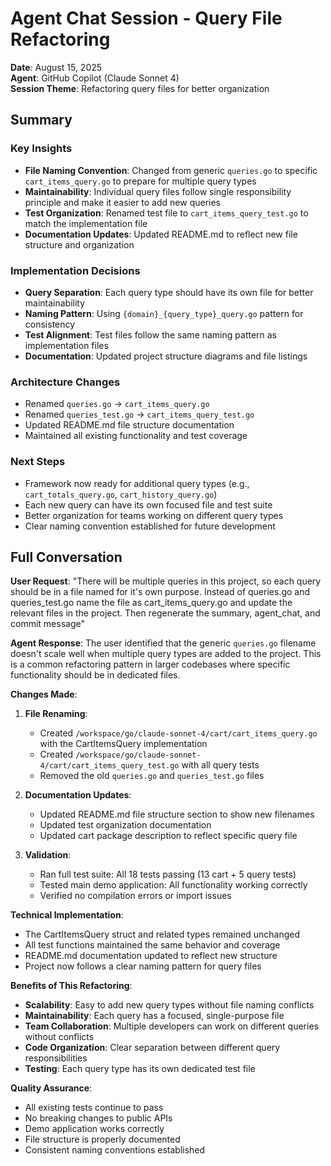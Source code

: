 # Agent Chat Session - Query File Refactoring
**Date**: August 15, 2025  
**Agent**: GitHub Copilot (Claude Sonnet 4)  
**Session Theme**: Refactoring query files for better organization

## Summary

### Key Insights
- **File Naming Convention**: Changed from generic `queries.go` to specific `cart_items_query.go` to prepare for multiple query types
- **Maintainability**: Individual query files follow single responsibility principle and make it easier to add new queries
- **Test Organization**: Renamed test file to `cart_items_query_test.go` to match the implementation file
- **Documentation Updates**: Updated README.md to reflect new file structure and organization

### Implementation Decisions
- **Query Separation**: Each query type should have its own file for better maintainability
- **Naming Pattern**: Using `{domain}_{query_type}_query.go` pattern for consistency
- **Test Alignment**: Test files follow the same naming pattern as implementation files
- **Documentation**: Updated project structure diagrams and file listings

### Architecture Changes
- Renamed `queries.go` → `cart_items_query.go`
- Renamed `queries_test.go` → `cart_items_query_test.go`
- Updated README.md file structure documentation
- Maintained all existing functionality and test coverage

### Next Steps
- Framework now ready for additional query types (e.g., `cart_totals_query.go`, `cart_history_query.go`)
- Each new query can have its own focused file and test suite
- Better organization for teams working on different query types
- Clear naming convention established for future development

## Full Conversation

**User Request**: "There will be multiple queries in this project, so each query should be in a file named for it's own purpose. Instead of queries.go and queries_test.go name the file as cart_items_query.go and update the relevant files in the project. Then regenerate the summary, agent_chat, and commit message"

**Agent Response**: The user identified that the generic `queries.go` filename doesn't scale well when multiple query types are added to the project. This is a common refactoring pattern in larger codebases where specific functionality should be in dedicated files.

**Changes Made**:
1. **File Renaming**: 
   - Created `/workspace/go/claude-sonnet-4/cart/cart_items_query.go` with the CartItemsQuery implementation
   - Created `/workspace/go/claude-sonnet-4/cart/cart_items_query_test.go` with all query tests
   - Removed the old `queries.go` and `queries_test.go` files

2. **Documentation Updates**:
   - Updated README.md file structure section to show new filenames
   - Updated test organization documentation
   - Updated cart package description to reflect specific query file

3. **Validation**:
   - Ran full test suite: All 18 tests passing (13 cart + 5 query tests)
   - Tested main demo application: All functionality working correctly
   - Verified no compilation errors or import issues

**Technical Implementation**:
- The CartItemsQuery struct and related types remained unchanged
- All test functions maintained the same behavior and coverage
- README.md documentation updated to reflect new structure
- Project now follows a clear naming pattern for query files

**Benefits of This Refactoring**:
- **Scalability**: Easy to add new query types without file naming conflicts
- **Maintainability**: Each query has a focused, single-purpose file
- **Team Collaboration**: Multiple developers can work on different queries without conflicts
- **Code Organization**: Clear separation between different query responsibilities
- **Testing**: Each query type has its own dedicated test file

**Quality Assurance**:
- All existing tests continue to pass
- No breaking changes to public APIs
- Demo application works correctly
- File structure is properly documented
- Consistent naming conventions established
